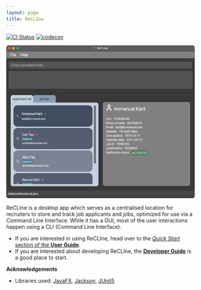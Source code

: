 ```yaml
---
layout: page
title: ReCLIne
---
```


[![CI Status](https://github.com/se-edu/addressbook-level3/workflows/Java%20CI/badge.svg)](https://github.com/se-edu/addressbook-level3/actions)
[![codecov](https://codecov.io/gh/se-edu/addressbook-level3/branch/master/graph/badge.svg)](https://codecov.io/gh/se-edu/addressbook-level3)

![Ui](images/Ui.png)

ReCLIne is a desktop app which serves as a centralised location for recruiters to
store and track job applicants and jobs, optimized for use via a Command Line Interface. While it has a GUI, most of the user interactions happen using a CLI (Command Line Interface).

* If you are interested in using ReCLIne, head over to the [_Quick Start_ section of the **User Guide**](UserGuide.html#quick-start).
* If you are interested about developing ReCLIne, the [**Developer Guide**](DeveloperGuide.html) is a good place to start.


**Acknowledgements**

* Libraries used: [JavaFX](https://openjfx.io/), [Jackson](https://github.com/FasterXML/jackson), [JUnit5](https://github.com/junit-team/junit5)

